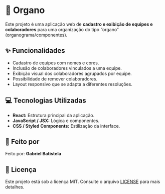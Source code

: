 # 🌱 Organo

Este projeto é uma aplicação web de **cadastro e exibição de equipes e colaboradores** para uma organização do tipo “organo” (organograma/componentes).  

## ✨ Funcionalidades

- Cadastro de equipes com nomes e cores.  
- Inclusão de colaboradores vinculados a uma equipe.  
- Exibição visual dos colaboradores agrupados por equipe.  
- Possibilidade de remover colaboradores.  
- Layout responsivo que se adapta a diferentes resoluções.

## 💻 Tecnologias Utilizadas

- **React:** Estrutura principal da aplicação.  
- **JavaScript / JSX:** Lógica e componentes.  
- **CSS / Styled Components:** Estilização da interface.

## 📝 Feito por

Feito por: **Gabriel Batistela**

## 📄 Licença

Este projeto está sob a licença MIT. Consulte o arquivo [LICENSE](LICENSE) para mais detalhes.  

